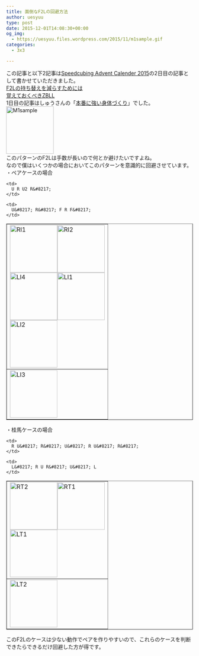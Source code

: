 ```yaml
---
title: 面倒なF2Lの回避方法
author: uesyuu
type: post
date: 2015-12-01T14:08:30+00:00
og_img:
  - https://uesyuu.files.wordpress.com/2015/11/m1sample.gif
categories:
  - 3x3

---
```

この記事と以下2記事は[Speedcubing Advent Calender 2015][1]の2日目の記事として書かせていただきました。  
[F2Lの持ち替えを減らすためには][2]  
[覚えておくべきZBLL][3]  
1日目の記事はしゅうさんの「[本番に強い身体づくり][4]」でした。  
[<img loading="lazy" src="https://uesyuu.files.wordpress.com/2015/11/m1sample.gif" alt="M1sample" width="128" height="128" class="alignnone size-full wp-image-115" />][5]  
このパターンのF2Lは手数が長いので何とか避けたいですよね。  
なので僕はいくつかの場合においてこのパターンを意識的に回避させています。  
・ペアケースの場合

<table border="1">
  <tr>
    <td>
      <a href="https://uesyuu.files.wordpress.com/2015/11/ri1.gif"><img loading="lazy" src="https://uesyuu.files.wordpress.com/2015/11/ri1.gif" alt="RI1" width="128" height="128" class="alignnone size-full wp-image-100" /></a><a href="https://uesyuu.files.wordpress.com/2015/11/ri2.gif"><img loading="lazy" src="https://uesyuu.files.wordpress.com/2015/11/ri2.gif" alt="RI2" width="128" height="128" class="alignnone size-full wp-image-101" /></a><br /> <a href="https://uesyuu.files.wordpress.com/2015/11/li4.gif"><img loading="lazy" src="https://uesyuu.files.wordpress.com/2015/11/li4.gif" alt="LI4" width="128" height="128" class="alignnone size-full wp-image-108" /></a><a href="https://uesyuu.files.wordpress.com/2015/11/li1.gif"><img loading="lazy" src="https://uesyuu.files.wordpress.com/2015/11/li1.gif" alt="LI1" width="128" height="128" class="alignnone size-full wp-image-105" /></a><br /> <a href="https://uesyuu.files.wordpress.com/2015/11/li2.gif"><img loading="lazy" src="https://uesyuu.files.wordpress.com/2015/11/li2.gif" alt="LI2" width="128" height="128" class="alignnone size-full wp-image-106" /></a>
    </td>
    
    <td>
      U R U2 R&#8217;
    </td>
  </tr>
  
  <tr>
    <td>
      <a href="https://uesyuu.files.wordpress.com/2015/11/li3.gif"><img loading="lazy" src="https://uesyuu.files.wordpress.com/2015/11/li3.gif" alt="LI3" width="128" height="128" class="alignnone size-full wp-image-107" /></a>
    </td>
    
    <td>
      U&#8217; R&#8217; F R F&#8217;
    </td>
  </tr>
</table>

・桂馬ケースの場合

<table border="1">
  <tr>
    <td>
      <a href="https://uesyuu.files.wordpress.com/2015/11/rt2.gif"><img loading="lazy" src="https://uesyuu.files.wordpress.com/2015/11/rt2.gif" alt="RT2" width="128" height="128" class="alignnone size-full wp-image-104" /></a><a href="https://uesyuu.files.wordpress.com/2015/11/rt1.gif"><img loading="lazy" src="https://uesyuu.files.wordpress.com/2015/11/rt1.gif" alt="RT1" width="128" height="128" class="alignnone size-full wp-image-103" /></a><br /> <a href="https://uesyuu.files.wordpress.com/2015/11/lt1.gif"><img loading="lazy" src="https://uesyuu.files.wordpress.com/2015/11/lt1.gif" alt="LT1" width="128" height="128" class="alignnone size-full wp-image-109" /></a>
    </td>
    
    <td>
      R U&#8217; R&#8217; U&#8217; R U&#8217; R&#8217;
    </td>
  </tr>
  
  <tr>
    <td>
      <a href="https://uesyuu.files.wordpress.com/2015/11/lt2.gif"><img loading="lazy" src="https://uesyuu.files.wordpress.com/2015/11/lt2.gif" alt="LT2" width="128" height="128" class="alignnone size-full wp-image-110" /></a>
    </td>
    
    <td>
      L&#8217; R U R&#8217; U&#8217; L
    </td>
  </tr>
</table>

このF2Lのケースは少ない動作でペアを作りやすいので、これらのケースを判断できたらできるだけ回避した方が得です。

 [1]: http://www.adventar.org/calendars/823
 [2]: https://uesyuu.wordpress.com/2015/12/01/reduce-f2l-rotate/
 [3]: https://uesyuu.wordpress.com/2015/12/01/these-zblls-should-be-learned/
 [4]: http://blog.livedoor.jp/minicube/archives/52204605.html
 [5]: https://uesyuu.files.wordpress.com/2015/11/m1sample.gif
